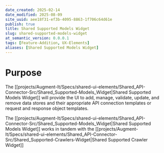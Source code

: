 ```yaml
---
date_created: 2025-02-14
date_modified: 2025-08-09
site_uuid: aee18f31-ef3b-4095-8863-1f706c64d61e
publish: true
title: Shared Supported Models Widget
slug: shared-supported-models-widget
at_semantic_version: 0.0.0.1
tags: [Feature-Addition, UX-Elements]
aliases: [Shared Supported Models Widget]
---
```

# Purpose
The [[projects/Augment-It/Specs/shared-ui-elements/Shared_API-Connector-Src/Shared_Supported-Models_Widget|Shared Supported Models Widget]] will provide the UI to add, manage, validate, update, and remove data stores and their appropriate API connection templates or request and response object templates.  

The [[projects/Augment-It/Specs/shared-ui-elements/Shared_API-Connector-Src/Shared_Supported-Models_Widget|Shared Supported Models Widget]] works in tandem with the [[projects/Augment-It/Specs/shared-ui-elements/Shared_API-Connector-Src/Shared_Supported-Crawlers-Widget|Shared Supported Crawler Widget]]
